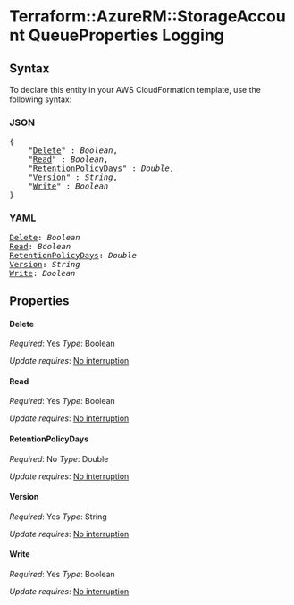 # Terraform::AzureRM::StorageAccount QueueProperties Logging

## Syntax

To declare this entity in your AWS CloudFormation template, use the following syntax:

### JSON

<pre>
{
    "<a href="#delete" title="Delete">Delete</a>" : <i>Boolean</i>,
    "<a href="#read" title="Read">Read</a>" : <i>Boolean</i>,
    "<a href="#retentionpolicydays" title="RetentionPolicyDays">RetentionPolicyDays</a>" : <i>Double</i>,
    "<a href="#version" title="Version">Version</a>" : <i>String</i>,
    "<a href="#write" title="Write">Write</a>" : <i>Boolean</i>
}
</pre>

### YAML

<pre>
<a href="#delete" title="Delete">Delete</a>: <i>Boolean</i>
<a href="#read" title="Read">Read</a>: <i>Boolean</i>
<a href="#retentionpolicydays" title="RetentionPolicyDays">RetentionPolicyDays</a>: <i>Double</i>
<a href="#version" title="Version">Version</a>: <i>String</i>
<a href="#write" title="Write">Write</a>: <i>Boolean</i>
</pre>

## Properties

#### Delete

_Required_: Yes
_Type_: Boolean

_Update requires_: [No interruption](https://docs.aws.amazon.com/AWSCloudFormation/latest/UserGuide/using-cfn-updating-stacks-update-behaviors.html#update-no-interrupt)

#### Read

_Required_: Yes
_Type_: Boolean

_Update requires_: [No interruption](https://docs.aws.amazon.com/AWSCloudFormation/latest/UserGuide/using-cfn-updating-stacks-update-behaviors.html#update-no-interrupt)

#### RetentionPolicyDays

_Required_: No
_Type_: Double

_Update requires_: [No interruption](https://docs.aws.amazon.com/AWSCloudFormation/latest/UserGuide/using-cfn-updating-stacks-update-behaviors.html#update-no-interrupt)

#### Version

_Required_: Yes
_Type_: String

_Update requires_: [No interruption](https://docs.aws.amazon.com/AWSCloudFormation/latest/UserGuide/using-cfn-updating-stacks-update-behaviors.html#update-no-interrupt)

#### Write

_Required_: Yes
_Type_: Boolean

_Update requires_: [No interruption](https://docs.aws.amazon.com/AWSCloudFormation/latest/UserGuide/using-cfn-updating-stacks-update-behaviors.html#update-no-interrupt)

